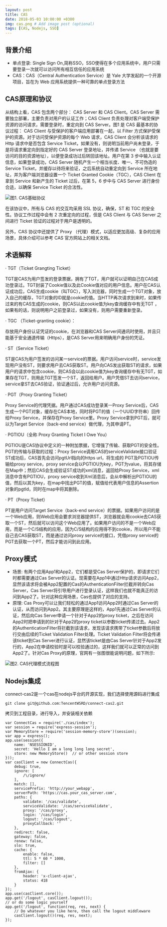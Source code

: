 ```yaml
---
layout: post
title: CAS
date: 2018-05-03 10:00:00 +0300
img: cas.png # Add image post (optional)
tags: [CAS, Nodejs, SSO]
---
```


## 背景介绍
+ 单点登录: Single Sign On,简称SSO，SSO使得在多个应用系统中，用户只需要登录一次就可以访问所有相互信任的应用系统
+ CAS：CAS（Central Authentication Service）是 Yale 大学发起的一个开源项目，旨在为 Web 应用系统提供一种可靠的单点登录方法

## CAS原理和协议
从结构上看，CAS 包含两个部分： CAS Server 和 CAS Client。CAS Server 需要独立部署，主要负责对用户的认证工作；CAS Client 负责处理对客户端受保护资源的访问请求，需要登录时，重定向到 CAS Server。图1 是 CAS 最基本的协议过程：
CAS Client 与受保护的客户端应用部署在一起，以 Filter 方式保护受保护的资源。对于访问受保护资源的每个 Web 请求，CAS Client 会分析该请求的 Http 请求中是否包含 Service Ticket，如果没有，则说明当前用户尚未登录，于是将请求重定向到指定好的 CAS Server 登录地址，并传递 Service （也就是要访问的目的资源地址），以便登录成功过后转回该地址。用户在第 3 步中输入认证信息，如果登录成功，CAS Server 随机产生一个相当长度、唯一、不可伪造的 Service Ticket，并缓存以待将来验证，之后系统自动重定向到 Service 所在地址，并为客户端浏览器设置一个 Ticket Granted Cookie（TGC），CAS Client 在拿到 Service 和新产生的 Ticket 过后，在第 5，6 步中与 CAS Server 进行身份合适，以确保 Service Ticket 的合法性。

![图1. CAS基础协议]({{site.baseurl}}/assets/img/cas_protocal.jpg)

在该协议中，所有与 CAS 的交互均采用 SSL 协议，确保，ST 和 TGC 的安全性。协议工作过程中会有 2 次重定向的过程，但是 CAS Client 与 CAS Server 之间进行 Ticket 验证的过程对于用户是透明的。

另外，CAS 协议中还提供了 Proxy （代理）模式，以适应更加高级、复杂的应用场景，具体介绍可以参考 CAS 官方网站上的相关文档。

## 术语解释
·         TGT（Ticket Grangting Ticket）

TGT是CAS为用户签发的登录票据，拥有了TGT，用户就可以证明自己在CAS成功登录过。TGT封装了Cookie值以及此Cookie值对应的用户信息。用户在CAS认证成功后，CAS生成cookie（叫TGC），写入浏览器，同时生成一个TGT对象，放入自己的缓存，TGT对象的ID就是cookie的值。当HTTP再次请求到来时，如果传过来的有CAS生成的cookie，则CAS以此cookie值为key查询缓存中有无TGT ，如果有的话，则说明用户之前登录过，如果没有，则用户需要重新登录。

·         TGC （Ticket-granting cookie）：

存放用户身份认证凭证的cookie，在浏览器和CAS Server间通讯时使用，并且只能基于安全通道传输（Https），是CAS Server用来明确用户身份的凭证。

·         ST（Service Ticket）

ST是CAS为用户签发的访问某一service的票据。用户访问service时，service发现用户没有ST，则要求用户去CAS获取ST。用户向CAS发出获取ST的请求，如果用户的请求中包含cookie，则CAS会以此cookie值为key查询缓存中有无TGT，如果存在TGT，则用此TGT签发一个ST，返回给用户。用户凭借ST去访问service，service拿ST去CAS验证，验证通过后，允许用户访问资源。

·         PGT（Proxy Granting Ticket）

Proxy Service的代理凭据。用户通过CAS成功登录某一Proxy Service后，CAS生成一个PGT对象，缓存在CAS本地，同时将PGT的值（一个UUID字符串）回传给Proxy Service，并保存在Proxy Service里。Proxy Service拿到PGT后，就可以为Target Service（back-end service）做代理，为其申请PT。

·         PGTIOU（全称 Proxy Granting Ticket I Owe You）

PGTIOU是CAS协议中定义的一种附加票据，它增强了传输、获取PGT的安全性。
PGT的传输与获取的过程：Proxy Service调用CAS的serviceValidate接口验证ST成功后，CAS首先会访问pgtUrl指向的https url，将生成的 PGT及PGTIOU传输给proxy service，proxy service会以PGTIOU为key，PGT为value，将其存储在Map中；然后CAS会生成验证ST成功的xml消息，返回给Proxy Service，xml消息中含有PGTIOU，proxy service收到Xml消息后，会从中解析出PGTIOU的值，然后以其为key，在map中找出PGT的值，赋值给代表用户信息的Assertion对象的pgtId，同时在map中将其删除。

·         PT（Proxy Ticket）

PT是用户访问Target Service（back-end service）的票据。如果用户访问的是一个Web应用，则Web应用会要求浏览器提供ST，浏览器就会用cookie去CAS获取一个ST，然后就可以访问这个Web应用了。如果用户访问的不是一个Web应用，而是一个C/S结构的应用，因为C/S结构的应用得不到cookie，所以用户不能自己去CAS获取ST，而是通过访问proxy service的接口，凭借proxy service的PGT去获取一个PT，然后才能访问到此应用。

## Proxy模式
+ 场景: 有两个应用App1和App2，它们都是受Cas Server保护的，即请求它们时都需要通过Cas Server的认证。现需要在App1中通过Http请求访问App2，显然该请求将会被App2配置的Cas的AuthenticationFilter拦截并转向Cas Server，Cas Server将引导用户进行登录认证，这样我们也就不能真正的访问到App2了。针对这种应用场景，Cas也提供了对应的支持。
+ 原理: Cas Proxy可以让我们轻松的通过App1访问App2时通过Cas Server的认证，从而访问到App2。其主要原理是这样的，App1先通过Cas Server的认证，然后向Cas Server申请一个针对于App2的proxy ticket，之后在访问App2时把申请到的针对于App2的proxy ticket以参数ticket传递过去。App2的AuthenticationFilter将拦截到该请求，发现该请求携带了ticket参数后将放行交由后续的Ticket Validation Filter处理。Ticket Validation Filter将会传递该ticket到Cas Server进行认证，显然该ticket是由Cas Server针对于App2发行的，App2在申请校验时是可以校验通过的，这样我们就可以正常的访问到App2了。针对Cas Proxy的原理，官网有一张图很能说明问题，如下所示: 

![图2. CAS代理模式流程图]({{site.baseurl}}/assets/img/cas_proxy.jpg)

## Nodejs集成
connect-cas2是一个cas在nodejs平台的开源实现，我们选择使用源码进行集成
```
git clone git@github.com:TencentWSRD/connect-cas2.git
```
拷贝到工程目录，进行导入，并安装相关依赖
```
var ConnectCas = require('./cas/index');
var session = require('express-session');
var MemoryStore = require('session-memory-store')(session);
var app = express();
app.use(session({
    name: 'NSESSIONID',
    secret: 'Hello I am a long long long secret',
    store: new MemoryStore()  // or other session store
}));
var casClient = new ConnectCas({
    debug: true,
    ignore: [
        /\/ignore/
    ],
    match: [],
    servicePrefix: 'http://your_webapp',
    serverPath: 'https://cas.your_cas_server.com',
    paths: {
        validate: '/cas/validate',
        serviceValidate: '/cas/serviceValidate',
        proxy: '/cas/proxy',
        login: '/cas/login',
        logout: '/cas/logout',
        proxyCallback: ''
    },
    redirect: false,
    gateway: false,
    renew: false,
    slo: true,
    cache: {
        enable: false,
        ttl: 5 * 60 * 1000,
        filter: []
    },
    fromAjax: {
        header: 'x-client-ajax',
        status: 418
    }
});
app.use(casClient.core());
app.get('/logout', casClient.logout());
// or do some logic yourself
app.get('/logout', function(req, res, next) {
    // Do whatever you like here, then call the logout middleware
    casClient.logout()(req, res, next);
});
```
